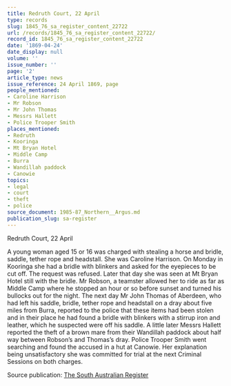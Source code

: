 ```yaml
---
title: Redruth Court, 22 April
type: records
slug: 1845_76_sa_register_content_22722
url: /records/1845_76_sa_register_content_22722/
record_id: 1845_76_sa_register_content_22722
date: '1869-04-24'
date_display: null
volume: ''
issue_number: ''
page: '2'
article_type: news
issue_reference: 24 April 1869, page
people_mentioned:
- Caroline Harrison
- Mr Robson
- Mr John Thomas
- Messrs Hallett
- Police Trooper Smith
places_mentioned:
- Redruth
- Kooringa
- Mt Bryan Hotel
- Middle Camp
- Burra
- Wandillah paddock
- Canowie
topics:
- legal
- court
- theft
- police
source_document: 1985-87_Northern__Argus.md
publication_slug: sa-register
---
```


Redruth Court, 22 April

A young woman aged 15 or 16 was charged with stealing a horse and bridle, saddle, tether rope and headstall.  She was Caroline Harrison.  On Monday in Kooringa she had a bridle with blinkers and asked for the eyepieces to be cut off.  The request was refused.  Later that day she was seen at Mt Bryan Hotel still with the bridle.  Mr Robson, a teamster allowed her to ride as far as Middle Camp where he stopped an hour or so before sunset and turned his bullocks out for the night.  The next day Mr John Thomas of Aberdeen, who had left his saddle, bridle, tether rope and headstall on a dray about five miles from Burra, reported to the police that these items had been stolen and in their place he had found a bridle with blinkers with a stirrup iron and leather, which he suspected were off his saddle.  A little later Messrs Hallett reported the theft of a brown mare from their Wandillah paddock about half way between Robson’s and Thomas’s dray.  Police Trooper Smith went searching and found the accused in a hut at Canowie.  Her explanation being unsatisfactory she was committed for trial at the next Criminal Sessions on both charges.

Source publication: [The South Australian Register](/publications/sa-register/)
